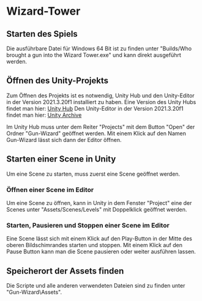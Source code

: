 # Wizard-Tower



## Starten des Spiels
Die ausführbare Datei für Windows 64 Bit ist zu finden unter "Builds/Who brought a gun into the Wizard Tower.exe" und kann direkt ausgeführt werden.

## Öffnen des Unity-Projekts
Zum Öffnen des Projekts ist es notwendig, Unity Hub und den Unity-Editor in der Version 2021.3.20f1 installiert zu haben.
Eine Version des Unity Hubs findet man hier: [Unity Hub](https://unity.com/de/download)
Den Unity-Editor in der Version 2021.3.20f1 findet man hier: [Unity Archive](https://unity.com/releases/editor/archive)

Im Unity Hub muss unter dem Reiter "Projects" mit dem Button "Open" der Ordner "Gun-Wizard" geöffnet werden. Mit einem Klick auf den Namen Gun-Wizard lässt sich dann der Editor öffnen.

## Starten einer Scene in Unity
Um eine Scene zu starten, muss zuerst eine Scene geöffnet werden. 

### Öffnen einer Scene im Editor
Um eine Scene zu öffnen, kann in Unity in dem Fenster "Project" eine der Scenes unter "Assets/Scenes/Levels" mit Doppelklick geöffnet werden.

### Starten, Pausieren und Stoppen einer Scene im Editor
Eine Scene lässt sich mit einem Klick auf den Play-Button in der Mitte des oberen Bildschimrandes starten und stoppen. Mit einem Klick auf den Pause Button kann man die Scene pausieren oder weiter ausführen lassen.

## Speicherort der Assets finden
Die Scripte und alle anderen verwendeten Dateien sind zu finden unter "Gun-Wizard\Assets".
